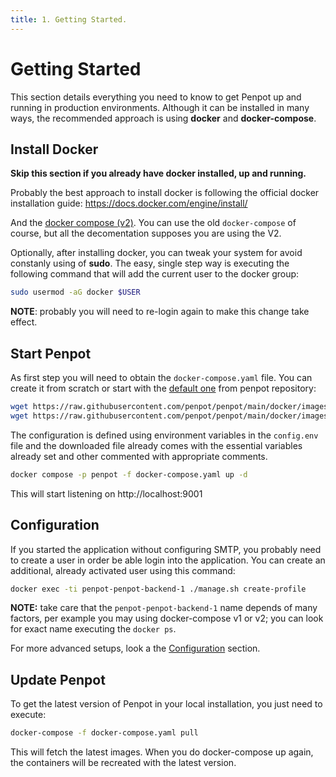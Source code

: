 ```yaml
---
title: 1. Getting Started.
---
```


# Getting Started #

This section details everything you need to know to get Penpot up and
running in production environments. Although it can be installed in
many ways, the recommended approach is using **docker** and
**docker-compose**.


## Install Docker ##

**Skip this section if you already have docker installed, up and running.**

Probably the best approach to install docker is following the official docker
installation guide: https://docs.docker.com/engine/install/

And the [docker compose
(v2)](https://docs.docker.com/compose/cli-command/#installing-compose-v2). You
can use the old `docker-compose` of course, but all the decomentation
supposes you are using the V2.

Optionally, after installing docker, you can tweak your system for
avoid constanly using of **sudo**. The easy, single step way is
executing the following command that will add the current user to the
docker group:

```bash
sudo usermod -aG docker $USER
```

**NOTE**: probably you will need to re-login again to make this change take effect.


## Start Penpot ##

As first step you will need to obtain the `docker-compose.yaml`
file. You can create it from scratch or start with the [default
one][2] from penpot repository:

[2]: https://raw.githubusercontent.com/penpot/penpot/main/docker/images/docker-compose.yaml

```bash
wget https://raw.githubusercontent.com/penpot/penpot/main/docker/images/docker-compose.yaml
wget https://raw.githubusercontent.com/penpot/penpot/main/docker/images/config.env
```

The configuration is defined using environment variables in the
`config.env` file and the downloaded file already comes with the
essential variables already set and other commented with appropriate
comments.

```bash
docker compose -p penpot -f docker-compose.yaml up -d
```

This will start listening on http://localhost:9001


## Configuration ##

If you started the application without configuring SMTP, you probably
need to create a user in order be able login into the application. You
can create an additional, already activated user using this command:

```bash
docker exec -ti penpot-penpot-backend-1 ./manage.sh create-profile
```

**NOTE:** take care that the `penpot-penpot-backend-1` name depends of
many factors, per example you may using docker-compose v1 or v2; you
can look for exact name executing the `docker ps`.

For more advanced setups, look a the [Configuration][3] section.

[3]: /technical-guide/configuration/


## Update Penpot ##

To get the latest version of Penpot in your local installation, you just
need to execute:

```bash
docker-compose -f docker-compose.yaml pull
```

This will fetch the latest images. When you do docker-compose up
again, the containers will be recreated with the latest version.

